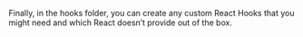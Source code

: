 Finally, in the hooks folder, you can create any custom React Hooks that you might need and which React doesn’t provide out of the box.
